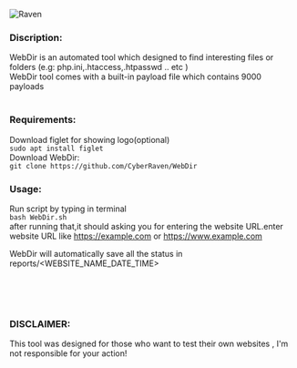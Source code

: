 ![Raven](https://user-images.githubusercontent.com/77549466/107131953-34108300-68ec-11eb-8bcf-3ab32f1ed741.jpg)

### **Discription:**<br/>
WebDir is an automated tool which designed to find interesting files or folders (e.g: php.ini,.htaccess,.htpasswd .. etc )<br/>
WebDir tool comes with a built-in payload file which contains 9000 payloads <br/><br/>

### **Requirements:**<br/>
Download figlet for showing logo(optional)<br/>
`sudo apt install figlet`<br/>
Download WebDir:<br/>
`git clone https://github.com/CyberRaven/WebDir`<br/>

### **Usage:**<br/>
Run script by typing in terminal<br/>
`bash WebDir.sh`<br/>
after running that,it should asking you for entering the website URL.enter website URL like https://example.com or https://www.example.com<br/>


WebDir will automatically save all the status in reports/<WEBSITE_NAME_DATE_TIME>

<br/><br/><br/>
### **DISCLAIMER:**<br/>
This tool was designed for those who want to test their own websites , I'm not responsible for your action!



